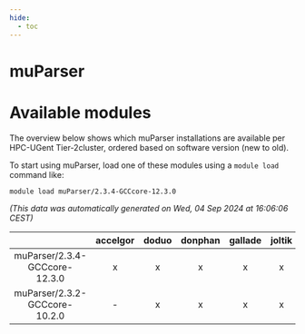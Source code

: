```yaml
---
hide:
  - toc
---
```


muParser
========

# Available modules


The overview below shows which muParser installations are available per HPC-UGent Tier-2cluster, ordered based on software version (new to old).

To start using muParser, load one of these modules using a `module load` command like:

```shell
module load muParser/2.3.4-GCCcore-12.3.0
```

*(This data was automatically generated on Wed, 04 Sep 2024 at 16:06:06 CEST)*  

| |accelgor|doduo|donphan|gallade|joltik|shinx|skitty|
| :---: | :---: | :---: | :---: | :---: | :---: | :---: | :---: |
|muParser/2.3.4-GCCcore-12.3.0|x|x|x|x|x|-|x|
|muParser/2.3.2-GCCcore-10.2.0|-|x|x|x|x|-|x|
